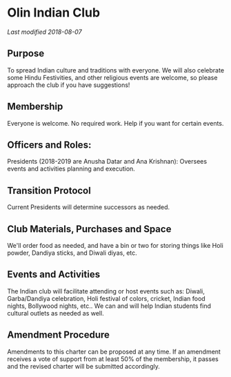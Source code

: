 # Olin Indian Club
*Last modified 2018-08-07*

## Purpose
To spread Indian culture and traditions with everyone. We will also celebrate some Hindu Festivities, and other religious events are welcome, so please approach the club if you have suggestions!

## Membership
Everyone is welcome. No required work. Help if you want for certain events.

## Officers and Roles:
Presidents (2018-2019 are Anusha Datar and Ana Krishnan): Oversees events and activities planning and execution.

## Transition Protocol
Current Presidents will determine successors as needed. 

## Club Materials, Purchases and Space
We'll order food as needed, and have a bin or two for storing things like Holi powder, Dandiya sticks, and Diwali diyas, etc.

## Events and Activities
The Indian club will facilitate attending or host events such as: Diwali, Garba/Dandiya celebration, Holi festival of colors, cricket, Indian food nights, Bollywood nights, etc.. We can and will help Indian students find cultural outlets as needed as well. 

## Amendment Procedure
Amendments to this charter can be proposed at any time. If an amendment receives a vote of support from at least 50% of the membership, it passes and the revised charter will be submitted accordingly.
